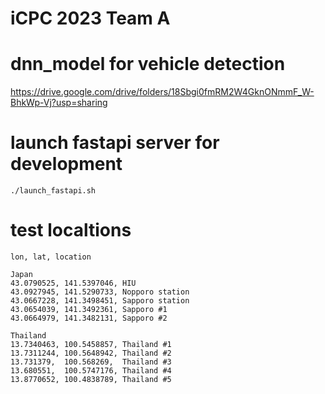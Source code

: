 # iCPC 2023 Team A

# dnn_model for vehicle detection

https://drive.google.com/drive/folders/18Sbgi0fmRM2W4GknONmmF_W-BhkWp-Vj?usp=sharing


# launch fastapi server for development

```
./launch_fastapi.sh
```

# test localtions

```
lon, lat, location

Japan
43.0790525, 141.5397046, HIU
43.0927945, 141.5290733, Nopporo station
43.0667228, 141.3498451, Sapporo station
43.0654039, 141.3492361, Sapporo #1
43.0664979, 141.3482131, Sapporo #2

Thailand
13.7340463, 100.5458857, Thailand #1
13.7311244, 100.5648942, Thailand #2
13.731379,  100.568269,  Thailand #3
13.680551,  100.5747176, Thailand #4
13.8770652, 100.4838789, Thailand #5
```